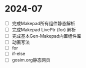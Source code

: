 # 2024-07

- [ ] 完成Makepad所有组件静态解析
- [ ] 完成Makepad LivePtr (for) 解析
- [ ] 完成基本Gen-Makepad内置组件库
- [ ] 动画写法
- [ ] for
- [ ] if-else
- [ ] gosim.org静态网页